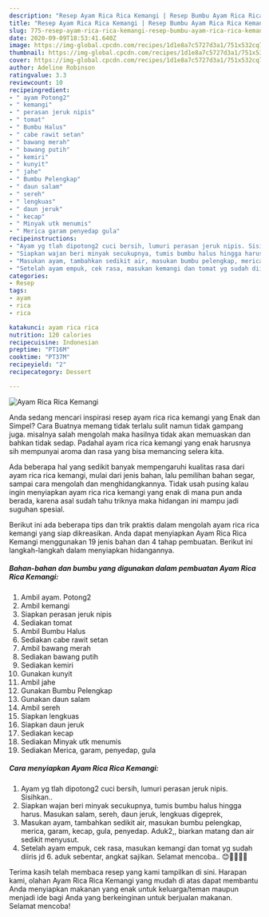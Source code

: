 ```yaml
---
description: "Resep Ayam Rica Rica Kemangi | Resep Bumbu Ayam Rica Rica Kemangi Yang Enak Dan Lezat"
title: "Resep Ayam Rica Rica Kemangi | Resep Bumbu Ayam Rica Rica Kemangi Yang Enak Dan Lezat"
slug: 775-resep-ayam-rica-rica-kemangi-resep-bumbu-ayam-rica-rica-kemangi-yang-enak-dan-lezat
date: 2020-09-09T18:53:41.640Z
image: https://img-global.cpcdn.com/recipes/1d1e8a7c5727d3a1/751x532cq70/ayam-rica-rica-kemangi-foto-resep-utama.jpg
thumbnail: https://img-global.cpcdn.com/recipes/1d1e8a7c5727d3a1/751x532cq70/ayam-rica-rica-kemangi-foto-resep-utama.jpg
cover: https://img-global.cpcdn.com/recipes/1d1e8a7c5727d3a1/751x532cq70/ayam-rica-rica-kemangi-foto-resep-utama.jpg
author: Adeline Robinson
ratingvalue: 3.3
reviewcount: 10
recipeingredient:
- " ayam Potong2"
- " kemangi"
- " perasan jeruk nipis"
- " tomat"
- " Bumbu Halus"
- " cabe rawit setan"
- " bawang merah"
- " bawang putih"
- " kemiri"
- " kunyit"
- " jahe"
- " Bumbu Pelengkap"
- " daun salam"
- " sereh"
- " lengkuas"
- " daun jeruk"
- " kecap"
- " Minyak utk menumis"
- " Merica garam penyedap gula"
recipeinstructions:
- "Ayam yg tlah dipotong2 cuci bersih, lumuri perasan jeruk nipis. Sisihkan.."
- "Siapkan wajan beri minyak secukupnya, tumis bumbu halus hingga harus. Masukan salam, sereh, daun jeruk, lengkuas digeprek,"
- "Masukan ayam, tambahkan sedikit air, masukan bumbu pelengkap, merica, garam, kecap, gula, penyedap. Aduk2,, biarkan matang dan air sedikit menyusut."
- "Setelah ayam empuk, cek rasa, masukan kemangi dan tomat yg sudah diiris jd 6. aduk sebentar, angkat sajikan. Selamat mencoba.. 😊👩‍🍳👩‍🍳"
categories:
- Resep
tags:
- ayam
- rica
- rica

katakunci: ayam rica rica 
nutrition: 120 calories
recipecuisine: Indonesian
preptime: "PT16M"
cooktime: "PT37M"
recipeyield: "2"
recipecategory: Dessert

---
```



![Ayam Rica Rica Kemangi](https://img-global.cpcdn.com/recipes/1d1e8a7c5727d3a1/751x532cq70/ayam-rica-rica-kemangi-foto-resep-utama.jpg)

Anda sedang mencari inspirasi resep ayam rica rica kemangi yang Enak dan Simpel? Cara Buatnya memang tidak terlalu sulit namun tidak gampang juga. misalnya salah mengolah maka hasilnya tidak akan memuaskan dan bahkan tidak sedap. Padahal ayam rica rica kemangi yang enak harusnya sih mempunyai aroma dan rasa yang bisa memancing selera kita.

Ada beberapa hal yang sedikit banyak mempengaruhi kualitas rasa dari ayam rica rica kemangi, mulai dari jenis bahan, lalu pemilihan bahan segar, sampai cara mengolah dan menghidangkannya. Tidak usah pusing kalau ingin menyiapkan ayam rica rica kemangi yang enak di mana pun anda berada, karena asal sudah tahu triknya maka hidangan ini mampu jadi suguhan spesial.




Berikut ini ada beberapa tips dan trik praktis dalam mengolah ayam rica rica kemangi yang siap dikreasikan. Anda dapat menyiapkan Ayam Rica Rica Kemangi menggunakan 19 jenis bahan dan 4 tahap pembuatan. Berikut ini langkah-langkah dalam menyiapkan hidangannya.

<!--inarticleads1-->

##### Bahan-bahan dan bumbu yang digunakan dalam pembuatan Ayam Rica Rica Kemangi:

1. Ambil  ayam. Potong2
1. Ambil  kemangi
1. Siapkan  perasan jeruk nipis
1. Sediakan  tomat
1. Ambil  Bumbu Halus
1. Sediakan  cabe rawit setan
1. Ambil  bawang merah
1. Sediakan  bawang putih
1. Sediakan  kemiri
1. Gunakan  kunyit
1. Ambil  jahe
1. Gunakan  Bumbu Pelengkap
1. Gunakan  daun salam
1. Ambil  sereh
1. Siapkan  lengkuas
1. Siapkan  daun jeruk
1. Sediakan  kecap
1. Sediakan  Minyak utk menumis
1. Sediakan  Merica, garam, penyedap, gula




<!--inarticleads2-->

##### Cara menyiapkan Ayam Rica Rica Kemangi:

1. Ayam yg tlah dipotong2 cuci bersih, lumuri perasan jeruk nipis. Sisihkan..
1. Siapkan wajan beri minyak secukupnya, tumis bumbu halus hingga harus. Masukan salam, sereh, daun jeruk, lengkuas digeprek,
1. Masukan ayam, tambahkan sedikit air, masukan bumbu pelengkap, merica, garam, kecap, gula, penyedap. Aduk2,, biarkan matang dan air sedikit menyusut.
1. Setelah ayam empuk, cek rasa, masukan kemangi dan tomat yg sudah diiris jd 6. aduk sebentar, angkat sajikan. Selamat mencoba.. 😊👩‍🍳👩‍🍳




Terima kasih telah membaca resep yang kami tampilkan di sini. Harapan kami, olahan Ayam Rica Rica Kemangi yang mudah di atas dapat membantu Anda menyiapkan makanan yang enak untuk keluarga/teman maupun menjadi ide bagi Anda yang berkeinginan untuk berjualan makanan. Selamat mencoba!
